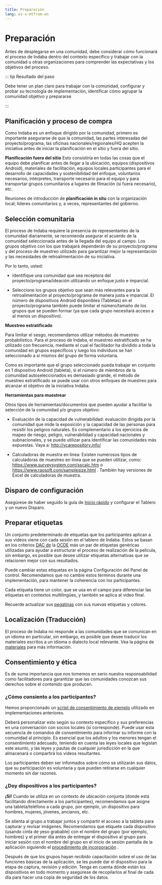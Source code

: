 ```yaml
---
title: Preparación
lang: es-x-mtfrom-en
---
```

<ReadTime/> 

<Steps :step="0"/> 

<h1> Preparación </h1> 

<Leader> 

 Antes de desplegarse en una comunidad, debe considerar cómo funcionará el proceso de Indaba dentro del contexto específico y trabajar con la comunidad u otras organizaciones para comprender las expectativas y los objetivos del proceso.  

</Leader> 

::: tip Resultado del paso  

 Debe tener un plan claro para trabajar con la comunidad, configurar y probar su tecnología de implementación, identificar cómo agrupar la comunidad objetivo y prepararse  

:::  

<TimeGuide title="Hasta 6 meses antes"> 

<h2> Planificación y proceso de compra </h2> 

</TimeGuide> 

 Como Indaba es un enfoque dirigido por la comunidad, primero es importante asegurarse de que la comunidad, las partes interesadas del proyecto/programa, las oficinas nacionales/regionales/HQ acepten la iniciativa antes de iniciar la planificación en el sitio y fuera del sitio.  

 <strong>Planificación fuera del sitio</strong> Esto consistiría en todas las cosas que el equipo debe planificar antes de llegar a la ubicación, equipos (dispositivos Android), materiales de facilitación, equipos locales participantes para el desarrollo de capacidades y sostenibilidad del enfoque, voluntarios necesarios, intérpretes, transporte necesario para el equipo y para transportar grupos comunitarios a lugares de filmación (si fuera necesario), etc.  

 Reuniones de introducción de <strong>planificación in situ</strong> con la organización local; líderes comunitarios y, a veces, representantes del gobierno.  

<h2> Selección comunitaria </h2> 

 El proceso de Indaba requiere la presencia de representantes de la comunidad diariamente, se recomienda asegurar el acuerdo de la comunidad seleccionada antes de la llegada del equipo al campo. Los grupos objetivo con los que trabajará dependerán de su proyecto/programa y del proceso de muestreo utilizado para garantizar mejor la representación y las necesidades de retroalimentación de su iniciativa.  

 Por lo tanto, usted:  

<ul><li> Identifique una comunidad que sea receptora del proyecto/programa/ideación utilizando un enfoque justo e imparcial. </li></ul> 
<ul><li> Seleccione los grupos objetivo que sean más relevantes para la retroalimentación al proyecto/programa de manera justa e imparcial. El número de dispositivos Android disponibles (Tabletas) en el proyecto/programa también puede limitar el número/tamaño de los grupos que se pueden formar (ya que cada grupo necesitará acceso a al menos un dispositivo). </li></ul> 

<StepOptions title="Opciones: Método de selección de comunidad"> 

 <strong>Muestreo estratificado</strong>  

 Para limitar el sesgo, recomendamos utilizar métodos de muestreo probabilístico. Para el proceso de Indaba, el muestreo estratificado se ha utilizado con frecuencia, mediante el cual el facilitador ha dividido a toda la comunidad en grupos específicos y luego los individuos se han seleccionado a sí mismos del grupo de forma voluntaria.  

 Como es importante que el grupo seleccionado pueda trabajar en conjunto en 1 dispositivo Android (tableta), si el número de miembros de la comunidad autoseleccionados es demasiado grande, el método de muestreo estratificado se puede usar con otros enfoques de muestreo para alcanzar el objetivo de la iniciativa Indaba.  

 <strong>Herramientas para muestrear</strong>  

 Otros tipos de herramientas/documentos que pueden ayudar a facilitar la selección de la comunidad y/o grupos objetivo:  

<ul><li> Evaluación de la capacidad de vulnerabilidad: evaluación dirigida por la comunidad que mide la exposición y la capacidad de las personas para resistir los peligros naturales. Es complementario a los ejercicios de mapeo de riesgo, peligro, vulnerabilidad y capacidad nacionales y subnacionales, y se puede utilizar para identificar las comunidades más expuestas. Vaya a: <a href="http://vcarepository.info/">http://vcarepository.info/</a> </li></ul> 

<ul><li> Calculadoras de muestra en línea: Existen numerosos tipos de calculadoras de muestreo en línea que se pueden utilizar, como: <a href="https://www.surveysystem.com/sscalc.htm">https://www.surveysystem.com/sscalc.htm</a> o <a href="https://www.raosoft.com/samplesize.html">https://www.raosoft.com/samplesize.html</a> . También hay versiones de Excel de calculadoras de muestra. </li></ul> 

</StepOptions> 

<h2> Disparo de configuración </h2> 

<Dashboard/> 

 Asegúrese de haber seguido la guía de <a href="/es/quickstart/">Inicio rápido</a> y configurar el Tablero y un nuevo Disparo.  

<h2> Preparar etiquetas </h2> 

<Dashboard/> 

 Un conjunto predeterminado de etiquetas que los participantes aplican a sus videos viene con cada sesión en el tablero de Indaba. Estos se basan en los criterios <a href="https://www.oecd.org/dac/">DAC de</a> la <a href="https://www.oecd.org/dac/">OCDE</a> más un par de etiquetas genéricas utilizadas para ayudar a estructurar el proceso de realización de la película, sin embargo, es posible que desee utilizar etiquetas alternativas que se relacionen mejor con sus resultados.  

<StepOptions title="Opciones: Etiquetas"> 

 Puede cambiar estas etiquetas en la página <span class="code">Configuración</span> del Panel de control. Recomendamos que no cambie estos términos durante una implementación, para mantener la coherencia con los participantes.  

 Cada etiqueta tiene un color, que se usa en el campo para diferenciar las etiquetas en contextos multilingües, y también se aplica al video final.  

 Recuerde actualizar sus <a href="/es/materials/#stickers">pegatinas</a> con sus nuevas etiquetas y colores.  

</StepOptions> 

<h2> Localización (Traducción) </h2> 

<Dashboard/> 

 El proceso de Indaba no responde a las comunidades que se comunican en un idioma en particular, sin embargo, es posible que desee traducir los materiales escritos a un idioma o dialecto local relevante. Vea la página de <a href="/es/materials/">materiales</a> para más información.  

<h2> Consentimiento y ética </h2> 

<Paper/> 

 Es de suma importancia que nos tomemos en serio nuestra responsabilidad como facilitadores para garantizar que las comunidades conozcan sus derechos sobre el contenido que producen.  

<h3> ¿Cómo consiento a los participantes? </h3> 

 Hemos proporcionado un <a href="/es/materials/#example-consent-form">script de consentimiento de ejemplo</a> utilizado en implementaciones anteriores.  

 Deberá personalizar esto según su contexto específico y sus preferencias en una conversación con socios locales (si corresponde). Puede usar esta secuencia de comandos de consentimiento para informar su informe con la comunidad al principio. Es esencial que los adultos y los menores tengan el consentimiento adecuado, teniendo en cuenta las leyes locales que legislan este asunto, y las leyes y pautas de cualquier jurisdicción en la que almacenará o compartirá los videos resultantes.  

 Los participantes deben ser informados sobre cómo se utilizarán sus datos, que su participación es voluntaria y que pueden retirarse en cualquier momento sin dar razones.  

<h3> ¿Doy dispositivos a los participantes? </h3> 

 <strong>¡Si!</strong> Cuando se utiliza en un contexto de ubicación conjunta (donde está facilitando directamente a los participantes), recomendamos que asigne una tableta/teléfono a cada grupo, por ejemplo, un dispositivo para hombres, mujeres, jóvenes, ancianos, etc.  

 Se alienta al grupo a trabajar juntos y compartir el acceso a la tableta para capturar y revisar imágenes. Recomendamos que etiquete cada dispositivo (usando cinta de yeso grabable) con el nombre del grupo (por ejemplo, hombres) y el primer día antes de entregar el dispositivo al grupo para iniciar sesión con el nombre del grupo en el inicio de sesión pantalla de la aplicación siguiendo el <a href="/es/guide/capture/#onboarding">procedimiento de incorporación</a> .  

 Después de que los grupos hayan recibido capacitación sobre el uso de las funciones básicas de la aplicación, se les puede dar el dispositivo para la etapa de captura, revisión y edición. Tenga en cuenta dónde están los dispositivos en todo momento y asegúrese de recopilarlos al final de cada día para hacer una copia de seguridad de los datos.  
